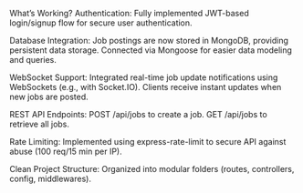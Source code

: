 What’s Working?
Authentication:
Fully implemented JWT-based login/signup flow for secure user authentication.

Database Integration:
Job postings are now stored in MongoDB, providing persistent data storage.
Connected via Mongoose for easier data modeling and queries.

WebSocket Support:
Integrated real-time job update notifications using WebSockets (e.g., with Socket.IO).
Clients receive instant updates when new jobs are posted.

REST API Endpoints:
POST /api/jobs to create a job.
GET /api/jobs to retrieve all jobs.

Rate Limiting:
Implemented using express-rate-limit to secure API against abuse (100 req/15 min per IP).

Clean Project Structure:
Organized into modular folders (routes, controllers, config, middlewares).
